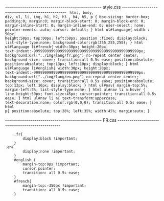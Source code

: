 
------------------------------------------------- style.css  -------------------------------------------------
<code>
  html, body, div, ul, li, img, h1, h2, h3 , h4, h5, p {
    box-sizing: border-box;
    padding:0;
    margin:0;
    margin-block-start: 0;
    margin-block-end: 0;
    margin-inline-start: 0;
    margin-inline-end: 0;
    user-select: none;
    pointer-events: auto;
    cursor: default;
  }
  html ul#language{
    width : 50px;
    height:50px;
    top:00px;
    left:50px;
    position :fixed;
    display:block;
    list-style-type:none;
    background-color:rgb(255,255,255);
  }
  html ul#language li#french{
    width:30px;
    height:20px;
    text-indent:-999999999999999999999999999999999999999999999999px;
    background:url("../img/lang/fr.png") no-repeat center center;
    background-size: cover;
    transition:all 0.5s ease;
    position:absolute;
    position:absolute;
    top:13px;
    left:10px;
    display:block;
  }
  html ul#language li#english{
    width:30px;
    height:20px;
    text-indent:-999999999999999999999999999999999999999999999999px;
    background:url("../img/lang/en.png") no-repeat center center;
    background-size: cover;
    transition:all 0.5s ease;
    position:absolute;
    top:13px;
    left:10px;
    display:block;
  }
  html ul#nav{
    margin-top:5%;
    margin-left:5%;
    list-style-type:none;
  }
  html ul#nav li a:hover
  {
    line-height:50px;
    font-size:45px;
    cursor:pointer;
    transition:all 0.5s ease;
  }
  html ul#nav li a{
    text-transform:uppercase;
    text-decoration:none;
    color:rgb(0,0,0);
    transition:all 0.5s ease;
  }
  html p{
    position:absolute;
    top:38%;
    left:35%;
    width:45%;
    margin:auto;
  }
</code>

------------------------------------------------- FR.css -------------------------------------------------

		.fr{
    		display:block !important;
  		}
  	.en{
  			display:none !important;
  		}
 		#english {
 			margin-top:0px !important;
 			cursor:pointer;
 			transition: all 0.5s ease;
 		}
		#french{
			margin-top:-350px !important;
 			transition: all 0.5s ease;
		}
